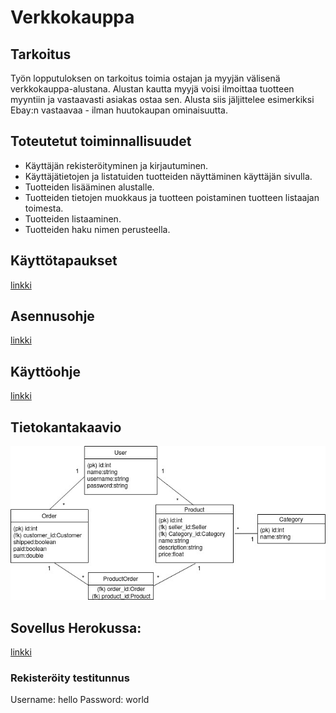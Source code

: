 # Verkkokauppa

## Tarkoitus
Työn lopputuloksen on tarkoitus toimia ostajan ja myyjän välisenä verkkokauppa-alustana. Alustan kautta myyjä voisi ilmoittaa tuotteen myyntiin ja vastaavasti asiakas ostaa sen. Alusta siis jäljittelee esimerkiksi Ebay:n vastaavaa - ilman huutokaupan ominaisuutta. 

## Toteutetut toiminnallisuudet
* Käyttäjän rekisteröityminen ja kirjautuminen.
* Käyttäjätietojen ja listatuiden tuotteiden näyttäminen käyttäjän sivulla. 
* Tuotteiden lisääminen alustalle.
* Tuotteiden tietojen muokkaus ja tuotteen poistaminen tuotteen listaajan toimesta.
* Tuotteiden listaaminen.
* Tuotteiden haku nimen perusteella.


## Käyttötapaukset
[linkki](https://github.com/parissak/Verkkokauppa/blob/master/documentation/Kayttotapaukset.md)

## Asennusohje
[linkki](https://github.com/parissak/Verkkokauppa/blob/master/documentation/Asennusohje.md)

## Käyttöohje
[linkki](https://github.com/parissak/Verkkokauppa/blob/master/documentation/Kayttoohje.md)

## Tietokantakaavio
![](https://github.com/parissak/Verkkokauppa/blob/master/documentation/kuvat/Untitled%20Diagram.jpg)



## Sovellus Herokussa:
[linkki](https://salty-thicket-26582.herokuapp.com/)

### Rekisteröity testitunnus 
Username: hello Password: world

